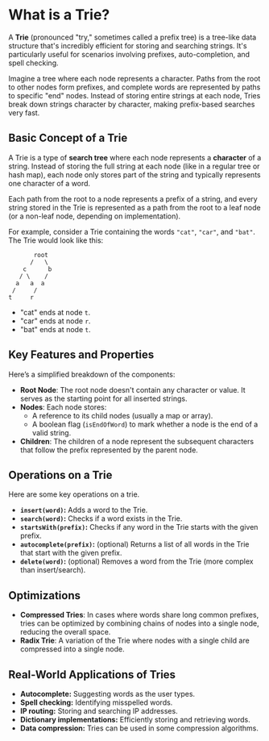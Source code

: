 # What is a Trie?

A **Trie** (pronounced "try," sometimes called a prefix tree) is a tree-like data structure that's incredibly efficient for storing and searching strings. It's particularly useful for scenarios involving prefixes, auto-completion, and spell checking.

Imagine a tree where each node represents a character. Paths from the root to other nodes form prefixes, and complete words are represented by paths to specific "end" nodes. Instead of storing entire strings at each node, Tries break down strings character by character, making prefix-based searches very fast.

## Basic Concept of a Trie

A Trie is a type of **search tree** where each node represents a **character** of a string. Instead of storing the full string at each node (like in a regular tree or hash map), each node only stores part of the string and typically represents one character of a word.

Each path from the root to a node represents a prefix of a string, and every string stored in the Trie is represented as a path from the root to a leaf node (or a non-leaf node, depending on implementation).

For example, consider a Trie containing the words `"cat"`, `"car"`, and `"bat"`. The Trie would look like this:

```
       root
      /   \
    c      b
   / \    /
  a   a  a
 /     /
t     r
```

- "cat" ends at node `t`.
- "car" ends at node `r`.
- "bat" ends at node `t`.

## Key Features and Properties

Here’s a simplified breakdown of the components:

- **Root Node**: The root node doesn't contain any character or value. It serves as the starting point for all inserted strings.
- **Nodes**: Each node stores:
  - A reference to its child nodes (usually a map or array).
  - A boolean flag (`isEndOfWord`) to mark whether a node is the end of a valid string.
- **Children**: The children of a node represent the subsequent characters that follow the prefix represented by the parent node.

## Operations on a Trie

Here are some key operations on a trie.

- **`insert(word)`:** Adds a word to the Trie.
- **`search(word)`:** Checks if a word exists in the Trie.
- **`startsWith(prefix)`:** Checks if any word in the Trie starts with the given prefix.
- **`autocomplete(prefix)`:** (optional) Returns a list of all words in the Trie that start with the given prefix.
- **`delete(word)`:** (optional) Removes a word from the Trie (more complex than insert/search).

## Optimizations

- **Compressed Tries**: In cases where words share long common prefixes, tries can be optimized by combining chains of nodes into a single node, reducing the overall space.
- **Radix Trie**: A variation of the Trie where nodes with a single child are compressed into a single node.

## Real-World Applications of Tries

- **Autocomplete:** Suggesting words as the user types.
- **Spell checking:** Identifying misspelled words.
- **IP routing:** Storing and searching IP addresses.
- **Dictionary implementations:** Efficiently storing and retrieving words.
- **Data compression:** Tries can be used in some compression algorithms.

